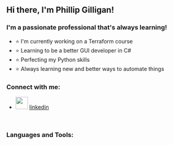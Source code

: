 ## Hi there, I'm Phillip Gilligan!

### I'm a passionate professional that's always learning!
- ⭐ I'm currently working on a Terraform course
- ⭐ Learning to be a better GUI developer in C#
- ⭐ Perfecting my Python skills
- ⭐ Always learning new and better ways to automate things

### Connect with me:
- <img height="32" width="32" src="https://cdn.jsdelivr.net/npm/simple-icons@v3/icons/LinkedIn.svg" /> [linkedin]

<br />

### Languages and Tools:

<br />
<br />

[website]:
[youtube]:
[linkedin]: https://www.linkedin.com/in/phillip-gilligan/
